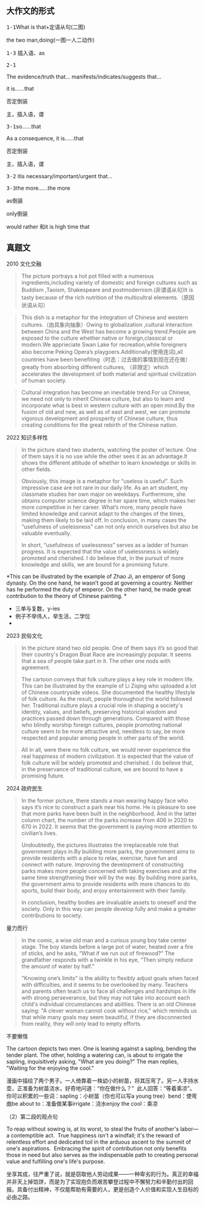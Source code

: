 ## 大作文的形式

 <kbd>1-1</kbd>What is that+定语从句(二图)
 
 the two man,doing(一图一人二动作)

  <kbd>1-3</kbd> 插入语、as
 
<kbd>2-1</kbd> 


The evidence/truth that... manifests/indicates/suggests that...

it is……that

否定倒装

主，插入语，谓

<kbd>3-1</kbd>so……that

As a consequence, it is……that

否定倒装

主，插入语，谓

<kbd>3-2</kbd>
itis necessary/important/urgent that...

<kbd>3-3</kbd>the more……the more

as倒装

only倒装

would rather 和it is high time that


## 真题文
2010 文化交融
> The picture portrays a hot pot filled with a numerous ingredients,including variety of domestic and foreign cultures such as Buddism ,Taoism, Shakespeare and postmodernism.(非谓语从句)It is tasty because of the rich nutrition of the multicultral elements.（原因状语从句）

> This dish is a metaphor for the integration of Chinese and western cultures.（由具象向抽象）Owing to globalization ,cultural interaction between China and the West has become a growing trend.People are exposed to the culture whether native or foreign,classical or modern.We apprieciate Swan Lake for recreation,while foreigners also become Peking Opera’s playgoers.Additionally(使用连词),all countries have been benefiting（时态：过去做的事情到现在还在做） greatly from absorbing different cultures, （非限定）which accelerates the development of both material and spiritual civilization of human society.

> Cultural integration has become an inevitable trend.For us Chinese, we need not only to inherit Chinese culture, but also to learn and incorporate what is best in western culture with an open mind.By the fusion of old and new, as well as of east and west, we can promote vigorous development and prosperity of Chinese culture, thus creating conditions for the great rebirth of the Chinese nation.

 2022 知识多样性
> 
> In the picture stand two students, watching the poster of lecture. One of them says it is no use while the other sees it as an advantage.It shows the different attitude of whether to learn knowledge or skills in other fields.
>
> Obviously, this image is a metaphor for “useless is useful”. Such impressive case are not rare in our daily life. As an art student, my classmate studies her own major on weekdays. Furthermore, she obtains computer science degree in her spare time, which makes her more competitive in her career. What’s more, many people have limited knowledge and cannot adapt to the changes of the times, making them likely to be laid off. In conclusion, in many cases the “usefulness of uselessness” can not only enrich ourselves but also be valuable eventually.
>
> In short, “usefulness of uselessness” serves as a ladder of human progress. It is expected that the value of uselessness is widely promoted and cherished. I do believe that, in the pursuit of more knowledge and skills, we are bound for a promising future.
>
*This can be illustrated by the example of Zhao Ji, an emperor of Song dynasty. On the one hand, he wasn’t good at governing a country. Neither has he performed the duty of emperor. On the other hand, he made great contribution to the theory of Chinese painting. *
- 三单与复数，y-ies
- 例子不举伟人，举生活，二学位
- 

2023 民俗文化
>
> In the picture stand two old people. One of them says it’s so good that their country's Dragon Boat Race are increasingly popular. lt seems that a sea of people take part in it. The other one nods with agreement.
>
> The cartoon conveys that folk culture plays a key role in modern life. This can be illustrated by the example of Li Ziqing who uploaded a lot of Chinese countryside videos. She documented the healthy lifestyle of folk culture. As the result, people thoroughout the world followed her. Traditional culture plays a crucial role in shaping a society's identity, values, and beliefs, preserving historical wisdom and practices passed down through generations. Compared with those who blindly worship foreign cultures, people promoting national culture seem to be more attractive and, needless to say, be more respected and popular among people in other parts of the world.
>
> All in all, were there no folk culture, we would never experience the real happiness of modern civilization. It is expected that the value of folk culture will be widely promoted and cherished. I do believe that, in the preservance of traditional culture, we are bound to have a promising future.

2024 政府民生
> In the former picture, there stands a man wearing happy face who says it’s nice to construct a park near his home. He is pleasure to see that more parks have been built in the neighborhood. And in the latter column chart, the number of the parks increase from 406 in 2020 to 670 in 2022.  It seems that the government is paying more attention to civilian’s lives.
> 
> Undoubtedly, the pictures illustrates the irreplaceable role that government plays in.By building more parks, the government aims to provide residents with a place to relax, exercise, have fun and connect with nature. Improving the  development of constructing parks makes more people concerned with taking exercises and at the same time strengthening their will by the way. By building more parks, the government aims to provide residents with more chances to do sports, build their body, and enjoy entertainment with their family.
>
> In conclusion, healthy bodies are invaluable assets to oneself and the society. Only in this way can people develop fully and make a greater contributions to society.

量力而行

> In the comic, a wise old man and a curious young boy take center stage. The boy stands before a large pot of water, heated over a fire of sticks, and he asks, “What if we run out of firewood?” The grandfather responds with a twinkle in his eye, “Then simply reduce the amount of water by half.”
>
> "Knowing one’s limits" is the ability to flexibly adjust goals when faced with difficulties, and it seems to be overlooked by many. Teachers and parents often teach us to face all challenges and hardships in life with strong perseverance, but they may not take into account each child's individual circumstances and abilities. There is an old Chinese saying: "A clever woman cannot cook without rice," which reminds us that while many goals may seem beautiful, if they are disconnected from reality, they will only lead to empty efforts.

不要懒惰

The cartoon depicts two men. One is leaning against a sapling, bending the tender plant. The other, holding a watering can, is about to irrigate the sapling, inquisitively asking, "What are you doing?" The man replies, "Waiting for the enjoying the cool."

漫画中描绘了两个男子。一人倚靠着一株幼小的树苗，将其压弯了。另一人手持水壶，正准备为树苗浇水，好奇地问道：“你在做什么？”  此人回答：“等着乘凉”。你可以积累的一些词：sapling：小树苗（你也可以写a young tree）bend：使弯曲be about to：准备做某事irrigate：浇水enjoy the cool：乘凉

（2）第二段的观点句

To reap without sowing is, at its worst, to steal the fruits of another's labor—a contemptible act.  True happiness isn't a windfall; it's the reward of relentless effort and dedicated toil in the arduous ascent to the summit of one's aspirations.  Embracing the spirit of contribution not only benefits those in need but also serves as the indispensable path to creating personal value and fulfilling one's life's purpose.

坐享其成，往严重了说，就是窃取他人劳动成果——一种卑劣的行为。真正的幸福并非天上掉馅饼，而是为了实现抱负而艰苦攀登过程中不懈努力和辛勤付出的回报。具备付出精神，不仅能帮助有需要的人，更是创造个人价值和实现人生目标的必由之路。
